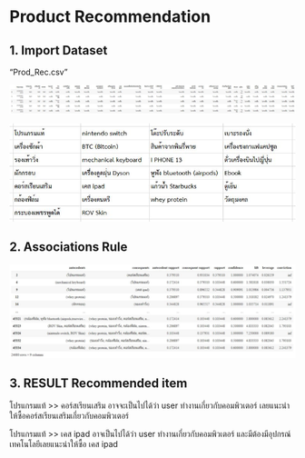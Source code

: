 # Product Recommendation
## 1. Import Dataset

“Prod_Rec.csv”

![Dataset](https://github.com/Ssureeporn/BADS7105_CRM/blob/main/Assignment03_Product_Recommendation/03_1_Dataset.JPG)

![Product](https://github.com/Ssureeporn/BADS7105_CRM/blob/main/Assignment03_Product_Recommendation/03_1_product.JPG)

## 2. Associations Rule 

![Associations Rule](https://github.com/Ssureeporn/BADS7105_CRM/blob/main/Assignment03_Product_Recommendation/03_2_Associations%20Rule.JPG)

## 3. RESULT Recommended item

โปรแกรมแท้ >> คอร์สเรียนเสริม อาจจะเป็นไปได้ว่า user ทำงานเกี่ยวกับคอมพิวเตอร์ เลยแนะนำให้ซื้อคอร์สเรียนเสริมเกี่ยวกับคอมพิวเตอร์

โปรแกรมแท้ >> เคส ipad อาจเป็นไปได้ว่า user ทำงานเกี่ยวกับคอมพิวเตอร์ และมีต้องมีอุปกรณ์เทคโนโลยีเลยแนะนำให้ซื้อ เคส ipad
